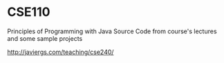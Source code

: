# CSE110
Principles of Programming with Java
Source Code from course's lectures and some sample projects

http://javiergs.com/teaching/cse240/
